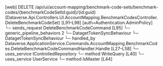 [web] DELETE /api/ui/account-mapping/benchmark-code-sets/benchmark-codes/{benchmarkCodeSetId:guid}/{id:guid}  (Dataverse.Api.Controllers.UI.AccountMapping.BenchmarkCodesController.DeleteBenchmarkCodeSet)  [L91–L98] [auth=Authentication.AdminPolicy]
  └─ sends_request DeleteBenchmarkCodeCommand [L95]
    └─ generic_pipeline_behaviors 2
      └─ DatagetTokenSyncBehaviour
      └─ DatagetTokenSyncBehaviour
    └─ handled_by Dataverse.ApplicationService.Commands.AccountMapping.BenchmarkCodes.DeleteBenchmarkCodeCommandHandler.Handle [L27–L58]
      └─ uses_service IControlledRepository<BenchmarkCode>
        └─ method WriteQuery [L40]
      └─ uses_service UserService
        └─ method IsMaster [L44]

